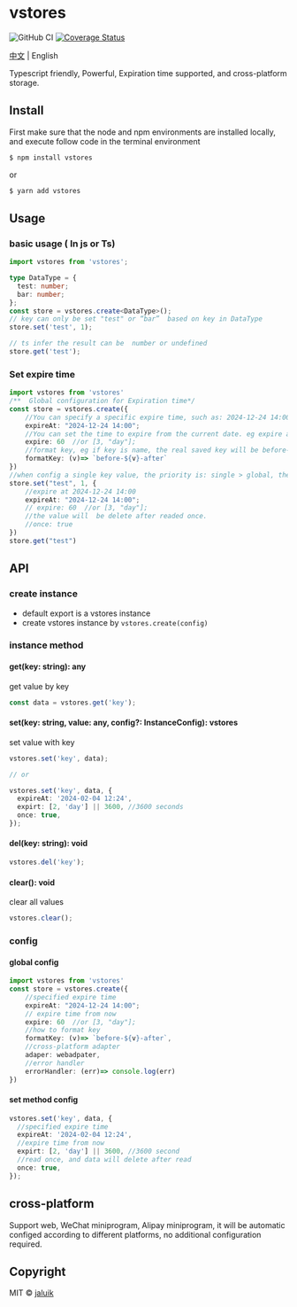 # vstores

![GitHub CI](https://github.com/jaluik/vstores/actions/workflows/publish.yml/badge.svg) [![Coverage Status](https://coveralls.io/repos/github/jaluik/vstores/badge.svg?branch=master)](https://coveralls.io/github/jaluik/vstores?branch=master)

[中文](README.md) | English

Typescript friendly, Powerful, Expiration time supported, and cross-platform storage.

## Install

First make sure that the node and npm environments are installed locally, and execute follow code in the terminal environment

```sh
$ npm install vstores
```

or

```sh
$ yarn add vstores
```

## Usage

### basic usage ( In js or Ts)

```typescript
import vstores from 'vstores';

type DataType = {
  test: number;
  bar: number;
};
const store = vstores.create<DataType>();
// key can only be set "test" or “bar”  based on key in DataType
store.set('test', 1);

// ts infer the result can be  number or undefined
store.get('test');
```

### Set expire time

```typescript
import vstores from 'vstores'
/**  Global configuration for Expiration time*/
const store = vstores.create({
    //You can specify a specific expire time, such as: 2024-12-24 14:00.
    expireAt: "2024-12-24 14:00";
    //You can set the time to expire from the current date. eg expire after 60 seconds or 3 days
    expire: 60  //or [3, "day"];
    //format key, eg if key is name, the real saved key will be before-name-after
    formatKey: (v)=> `before-${v}-after`
})
//when config a single key value, the priority is: single > global, then expireAt > expire
store.set("test", 1, {
    //expire at 2024-12-24 14:00
    expireAt: "2024-12-24 14:00";
    // expire: 60  //or [3, "day"];
    //the value will  be delete after readed once.
    //once: true
})
store.get("test")
```

## API

### create instance

- default export is a vstores instance
- create vstores instance by `vstores.create(config)`

### instance method

#### get(key: string): any

get value by key

```typescript
const data = vstores.get('key');
```

#### set(key: string, value: any, config?: InstanceConfig): vstores

set value with key

```typescript
vstores.set('key', data);

// or

vstores.set('key', data, {
  expireAt: '2024-02-04 12:24',
  expirt: [2, 'day'] || 3600, //3600 seconds
  once: true,
});
```

#### del(key: string): void

```typescript
vstores.del('key');
```

#### clear(): void

clear all values

```typescript
vstores.clear();
```

### config

#### global config

```typescript
import vstores from 'vstores'
const store = vstores.create({
    //specified expire time
    expireAt: "2024-12-24 14:00";
    // expire time from now
    expire: 60  //or [3, "day"];
    //how to format key
    formatKey: (v)=> `before-${v}-after`,
    //cross-platform adapter
    adaper: webadpater,
    //error handler
    errorHandler: (err)=> console.log(err)
})

```

#### set method config

```typescript
vstores.set('key', data, {
  //specified expire time
  expireAt: '2024-02-04 12:24',
  //expire time from now
  expirt: [2, 'day'] || 3600, //3600 second
  //read once, and data will delete after read
  once: true,
});
```

## cross-platform

Support web, WeChat miniprogram, Alipay miniprogram, it will be automatic configed according to different platforms, no additional configuration required.

## Copyright

MIT © [jaluik](https://github.com/jaluik)
